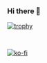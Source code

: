 ### Hi there 👋

[![trophy](https://github-profile-trophy.vercel.app/?username=vanhoras&theme=monokai&rank=SECRET,SSS,SS,S,AAA,AA,A,B)](https://github.com/ryo-ma/github-profile-trophy)


<br />

[![ko-fi](https://ko-fi.com/img/githubbutton_sm.svg)](https://ko-fi.com/M4M7U9BSH)

<!--
**Vanhoras/vanhoras** is a ✨ _special_ ✨ repository because its `README.md` (this file) appears on your GitHub profile.

Here are some ideas to get you started:

- 🔭 I’m currently working on ...
- 🌱 I’m currently learning ...
- 👯 I’m looking to collaborate on ...
- 🤔 I’m looking for help with ...
- 💬 Ask me about ...
- 📫 How to reach me: ...
- 😄 Pronouns: ...
- ⚡ Fun fact: ...
-->
